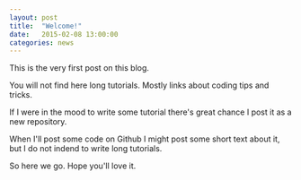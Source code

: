 ```yaml
---
layout: post
title:  "Welcome!"
date:   2015-02-08 13:00:00
categories: news
---
```


This is the very first post on this blog.

You will not find here long tutorials. 
Mostly links about coding tips and tricks.

If I were in the mood to write some tutorial there's great chance
I post it as a new repository.

When I'll post some code on Github I might post some short text about it, but I do
not indend to write long tutorials. 

So here we go. Hope you'll love it.
